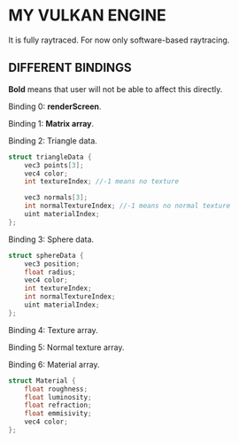 # MY VULKAN ENGINE
It is fully raytraced. For now only software-based raytracing.
## DIFFERENT BINDINGS

**Bold** means that user will not be able to affect this directly.

Binding 0: **renderScreen**.

Binding 1: **Matrix array**.

Binding 2: Triangle data.
```c
struct triangleData {
    vec3 points[3];
    vec4 color;
    int textureIndex; //-1 means no texture

    vec3 normals[3];
    int normalTextureIndex; //-1 means no normal texture
    uint materialIndex;
};
```

Binding 3: Sphere data.
```c
struct sphereData {
    vec3 position;
    float radius;
    vec4 color;
    int textureIndex;
    int normalTextureIndex; 
    uint materialIndex;
};
```

Binding 4: Texture array.

Binding 5: Normal texture array.

Binding 6: Material array.
```c
struct Material {
    float roughness;
    float luminosity;
    float refraction;
    float emmisivity;
    vec4 color;
};
```
